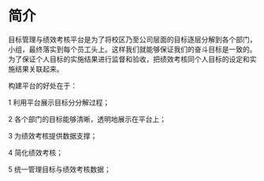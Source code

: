 # 简介

目标管理与绩效考核平台是为了将校区乃至公司层面的目标逐层分解到各个部门，小组，最终落实到每个员工头上。这样我们就能够保证我们的奋斗目标是一致的。为了保证个人目标的实施结果进行监督和验收，把绩效考核同个人目标的设定和实施结果关联起来。

构建平台的好处在于：

1 利用平台展示目标分分解过程；

2 各个部门的目标能够清晰，透明地展示在平台上；

3 为绩效考核提供数据支撑；

4 简化绩效考核；

5 统一管理目标与绩效考核数据；

